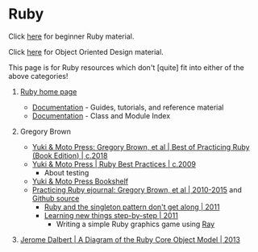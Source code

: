 # Ruby

Click [here](../coding/beginner-programming-courses.md) for beginner Ruby material.

Click [here](../coding/object-oriented-design.md) for Object Oriented Design material.

This page is for Ruby resources which don't [quite] fit into either of the above categories!

1. [Ruby home page](https://www.ruby-lang.org/en/)
   - [Documentation](https://www.ruby-lang.org/en/documentation/) - Guides, tutorials, and reference material
   - [Documentation](https://docs.ruby-lang.org/en/master/index.html) - Class and Module Index

1. Gregory Brown
   - [Yuki & Moto Press: Gregory Brown, et al | Best of Practicing Ruby (Book Edition) | c.2018](https://yukimotopress.github.io/practicing)
   - [Yuki & Moto Press | Ruby Best Practices | c.2009](https://yukimotopress.github.io/practices)
     * About testing
   - [Yuki & Moto Press Bookshelf](https://yukimotopress.github.io/)
   - [Practicing Ruby ejournal: Gregory Brown, et al | 2010-2015](https://practicingruby.com/) and [Github source](https://github.com/elm-city-craftworks/practicing-ruby-manuscripts)
     * [Ruby and the singleton pattern don't get along | 2011](https://practicingruby.com/articles/ruby-and-the-singleton-pattern-dont-get-along)
     * [Learning new things step-by-step | 2011](https://practicingruby.com/articles/learning-new-things-step-by-step)
       + Writing a simple Ruby graphics game using [Ray](https://mon-ouie.github.io/posts/ray_0_2.html)

1. [Jerome Dalbert | A Diagram of the Ruby Core Object Model | 2013](http://jeromedalbert.com/a-diagram-of-the-ruby-core-object-model/)


